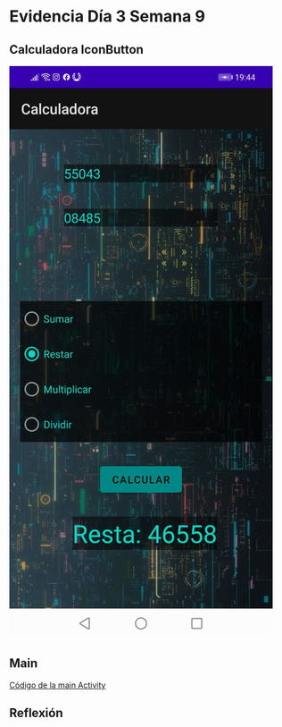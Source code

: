 # Evidencia Día 3 Semana 9
## Calculadora IconButton
  ![captura-de-la-calculadora](./Captura.jpeg)
## Main
   [Código de la main Activity](https://github.com/SebaFarias/DESARROLLO-DE-APLICACIONES-M-VILES-ANDROID-JAVA/blob/master/22-06-2021/CalculadoraRadio/app/src/main/java/com/example/calculadora/MainActivity.java)
## Reflexión
